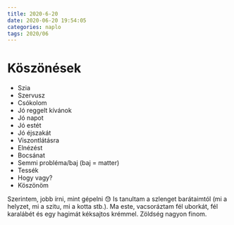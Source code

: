 ```yaml
---
title: 2020-6-20
date: 2020-06-20 19:54:05
categories: naplo
tags: 2020/06
---
```

# Köszönések
- Szia
- Szervusz
- Csókolom
- Jó reggelt kívánok
- Jó napot
- Jó estét
- Jó éjszakát
- Viszontlátásra
- Elnézést
- Bocsánat
- Semmi probléma/baj (baj = matter)
- Tessék
- Hogy vagy?
- Köszönöm

Szerintem, jobb írni, mint gépelni 😓 Is tanultam a szlenget barátaimtól (mi a helyzet, mi a szitu, mi a kotta stb.). Ma este, vacsoráztam fél uborkát, fél karalábét és egy hagimát kéksajtos krémmel. Zöldség nagyon finom.